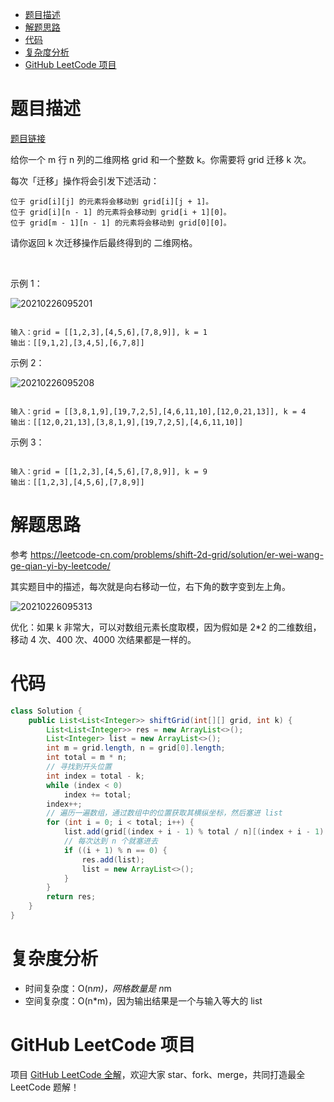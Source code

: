 
- [题目描述](#题目描述)
- [解题思路](#解题思路)
- [代码](#代码)
- [复杂度分析](#复杂度分析)
- [GitHub LeetCode 项目](#github-leetcode-项目)

# 题目描述

[题目链接](https://leetcode-cn.com/problems/shift-2d-grid/)

给你一个 m 行 n 列的二维网格 grid 和一个整数 k。你需要将 grid 迁移 k 次。

每次「迁移」操作将会引发下述活动：

	位于 grid[i][j] 的元素将会移动到 grid[i][j + 1]。
	位于 grid[i][n - 1] 的元素将会移动到 grid[i + 1][0]。
	位于 grid[m - 1][n - 1] 的元素将会移动到 grid[0][0]。

请你返回 k 次迁移操作后最终得到的 二维网格。

 

示例 1：

![20210226095201](http://yano.oss-cn-beijing.aliyuncs.com/blog/20210226095201.png)

```

输入：grid = [[1,2,3],[4,5,6],[7,8,9]], k = 1
输出：[[9,1,2],[3,4,5],[6,7,8]]

```

示例 2：

![20210226095208](http://yano.oss-cn-beijing.aliyuncs.com/blog/20210226095208.png)

```

输入：grid = [[3,8,1,9],[19,7,2,5],[4,6,11,10],[12,0,21,13]], k = 4
输出：[[12,0,21,13],[3,8,1,9],[19,7,2,5],[4,6,11,10]]

```

示例 3：

```

输入：grid = [[1,2,3],[4,5,6],[7,8,9]], k = 9
输出：[[1,2,3],[4,5,6],[7,8,9]]

```

# 解题思路

参考 https://leetcode-cn.com/problems/shift-2d-grid/solution/er-wei-wang-ge-qian-yi-by-leetcode/

其实题目中的描述，每次就是向右移动一位，右下角的数字变到左上角。

![20210226095313](http://yano.oss-cn-beijing.aliyuncs.com/blog/20210226095313.png)

优化：如果 k 非常大，可以对数组元素长度取模，因为假如是 2*2 的二维数组，移动 4 次、400 次、4000 次结果都是一样的。

# 代码

```java
class Solution {
    public List<List<Integer>> shiftGrid(int[][] grid, int k) {
        List<List<Integer>> res = new ArrayList<>();
        List<Integer> list = new ArrayList<>();
        int m = grid.length, n = grid[0].length;
        int total = m * n;
        // 寻找到开头位置
        int index = total - k;
        while (index < 0)
            index += total;
        index++;
        // 遍历一遍数组，通过数组中的位置获取其横纵坐标，然后塞进 list
        for (int i = 0; i < total; i++) {
            list.add(grid[(index + i - 1) % total / n][(index + i - 1) % total % n]);
            // 每次达到 n 个就塞进去
            if ((i + 1) % n == 0) {
                res.add(list);
                list = new ArrayList<>();
            }
        }
        return res;
    }
}
```

# 复杂度分析

- 时间复杂度：O(n*m)，网格数量是 n*m
- 空间复杂度：O(n*m)，因为输出结果是一个与输入等大的 list

# GitHub LeetCode 项目

项目 [GitHub LeetCode 全解](https://github.com/LjyYano/LeetCode)，欢迎大家 star、fork、merge，共同打造最全 LeetCode 题解！